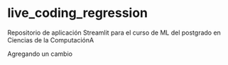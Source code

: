 # live_coding_regression
Repositorio de aplicación Streamlit para el curso de ML del postgrado en Ciencias de la ComputaciónA

Agregando un cambio
